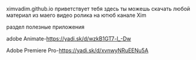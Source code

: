 ximvadim.github.io 
приветствует тебя
здесь ты можешь скачать любой материал из маего видео ролика на ютюб канале Xim


раздел полезные приложения


adobe Animate-https://yadi.sk/d/wzkB1GT7-l_-Dw

Adobe Premiere Pro-https://yadi.sk/d/xvnwyNRuEENu5A
